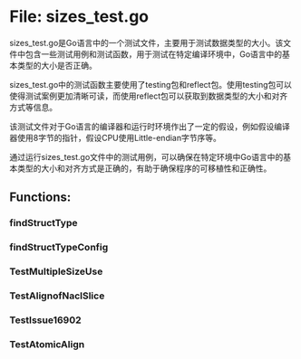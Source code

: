 # File: sizes_test.go

sizes_test.go是Go语言中的一个测试文件，主要用于测试数据类型的大小。该文件中包含一些测试用例和测试函数，用于测试在特定编译环境中，Go语言中的基本类型的大小是否正确。

sizes_test.go中的测试函数主要使用了testing包和reflect包。使用testing包可以使得测试案例更加清晰可读，而使用reflect包可以获取到数据类型的大小和对齐方式等信息。

该测试文件对于Go语言的编译器和运行时环境作出了一定的假设，例如假设编译器使用8字节的指针，假设CPU使用Little-endian字节序等。

通过运行sizes_test.go文件中的测试用例，可以确保在特定环境中Go语言中的基本类型的大小和对齐方式是正确的，有助于确保程序的可移植性和正确性。

## Functions:

### findStructType





### findStructTypeConfig





### TestMultipleSizeUse





### TestAlignofNaclSlice





### TestIssue16902





### TestAtomicAlign





